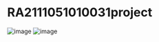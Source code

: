 # RA2111051010031project
![image](https://user-images.githubusercontent.com/99860569/174451152-de8c1950-e686-4435-8b2b-27b80d790008.png)
![image](https://user-images.githubusercontent.com/99860569/174451208-b26e6a2f-a1bd-4c26-ae05-134a3c1dad01.png)
